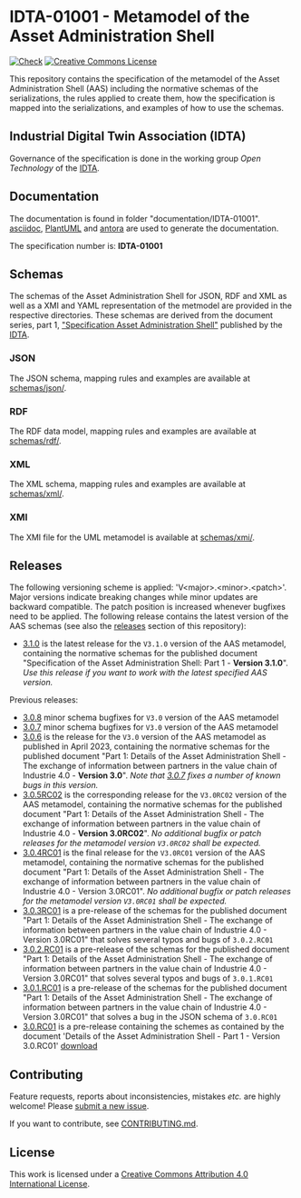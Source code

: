 # IDTA-01001 - Metamodel of the Asset Administration Shell

[![Check](
https://github.com/admin-shell-io/aas-specs-metamodel/workflows/Check/badge.svg
)](
https://github.com/admin-shell-io/aas-specs-metamodel/actions?query=workflow%3ACheck
)
[![Creative Commons License](
https://licensebuttons.net/l/by/4.0/88x31.png
)](
https://creativecommons.org/licenses/by/4.0/
)

This repository contains the specification of the metamodel of the 
Asset Administration Shell (AAS) including the normative schemas 
of the serializations, the rules applied to create them, 
how the specification is mapped into the serializations, 
and examples of how to use the schemas.

## Industrial Digital Twin Association (IDTA)

Governance of the specification is done in the working group *Open Technology* 
of the [IDTA](https://industrialdigitaltwin.org/en/).

## Documentation

The documentation is found in folder "documentation/IDTA-01001".
[asciidoc](https://docs.asciidoctor.org/), [PlantUML](https://plantuml.com/en/) and [antora](https://github.com/admin-shell-io/aas-specs-antora-ui) are used to generate the documentation.

The specification number is: **IDTA-01001**

## Schemas

The schemas of the Asset Administration Shell for JSON, RDF and XML as well 
as a XMI and YAML representation of the metmodel are provided in the 
respective directories. 
These schemas are derived from the document series, part 1,
["Specification Asset Administration Shell"](
https://industrialdigitaltwin.org/en/content-hub/aasspecifications
) published by the [IDTA](https://industrialdigitaltwin.org/en/).

### JSON

The JSON schema, mapping rules and examples are available at
[schemas/json/](schemas/json/).

### RDF

The RDF data model, mapping rules and examples are available 
at [schemas/rdf/](schemas/rdf/).

### XML

The XML schema, mapping rules and examples are available 
at [schemas/xml/](schemas/xml/).

### XMI

The XMI file for the UML metamodel is available 
at [schemas/xmi/](schemas/xmi/).
  
## Releases

The following versioning scheme is applied: 'V\<major>.\<minor>.\<patch>'. 
Major versions indicate breaking changes while minor updates are 
backward compatible.
The patch position is increased whenever bugfixes need to be applied. 
The following release contains the latest version of the AAS schemas
 (see also the [releases](https://github.com/admin-shell-io/aas-specs-metamodel/releases) 
section of this repository):

* [3.1.0](https://github.com/admin-shell-io/aas-specs-metamodel/releases/tag/v3.1.0)
is the latest release for the `V3.1.0` version of the AAS metamodel, 
containing the normative schemas for the published document
 "Specification of the Asset Administration Shell: Part 1 - **Version 3.1.0**". 
*Use this release if you want to work with the latest specified AAS version.*

Previous releases:
* [3.0.8](https://github.com/admin-shell-io/aas-specs-metamodel/releases/tag/V3.0.8) minor schema bugfixes for `V3.0` version of the AAS metamodel
* [3.0.7](https://github.com/admin-shell-io/aas-specs-metamodel/releases/tag/V3.0.7) minor schema bugfixes for `V3.0` version of the AAS metamodel
* [3.0.6](https://github.com/admin-shell-io/aas-specs-metamodel/releases/tag/v3.0.6) is the release for the `V3.0` version of the AAS metamodel as published in April 2023, containing the normative schemas for the published document "Part 1: Details of the Asset Administration Shell - The exchange of information between partners in the value chain of Industrie 4.0 - **Version 3.0**". *Note that [3.0.7](https://github.com/admin-shell-io/aas-specs-metamodel/releases/tag/V3.0.7) fixes a number of known bugs in this version.*
* [3.0.5RC02](https://github.com/admin-shell-io/aas-specs-metamodel/releases/tag/V3.0.5RC02) is the corresponding release for the `V3.0RC02` version of the AAS metamodel, containing the normative schemas for the published document "Part 1: Details of the Asset Administration Shell - The exchange of information between partners in the value chain of Industrie 4.0 - **Version 3.0RC02**". *No additional bugfix or patch releases for the metamodel version `V3.0RC02` shall be expected.*
* [3.0.4RC01](https://github.com/admin-shell-io/aas-specs-metamodel/releases/tag/V3.0.4RC01) is the final release for the `V3.0RC01` version of the AAS metamodel, containing the normative schemas for the published document "Part 1: Details of the Asset Administration Shell - The exchange of information between partners in the value chain of Industrie 4.0 - Version 3.0RC01". *No additional bugfix or patch releases for the metamodel version `V3.0RC01` shall be expected.*
* [3.0.3RC01](https://github.com/admin-shell-io/aas-specs-metamodel/tree/V3.0.3RC01) is a pre-release of the schemas for the published document "Part 1: Details of the Asset Administration Shell - The exchange of information between partners in the value chain of Industrie 4.0 - Version 3.0RC01" that solves several typos and bugs of `3.0.2.RC01`
* [3.0.2.RC01](https://github.com/admin-shell-io/aas-specs-metamodel/releases/tag/v3.0.2.RC01) is a pre-release of the schemas for the published document "Part 1: Details of the Asset Administration Shell - The exchange of information between partners in the value chain of Industrie 4.0 - Version 3.0RC01" that solves several typos and bugs of `3.0.1.RC01`
* [3.0.1.RC01](https://github.com/admin-shell-io/aas-specs-metamodel/releases/tag/v3.0.1.RC01) is a pre-release of the schemas for the published document "Part 1: Details of the Asset Administration Shell - The exchange of information between partners in the value chain of Industrie 4.0 - Version 3.0RC01" that solves a bug in the JSON schema of `3.0.RC01`
* [3.0.RC01](https://github.com/admin-shell-io/aas-specs-metamodel/releases/tag/v3.0.RC01) is a pre-release containing the schemes as contained by the document 'Details of the Asset Administration Shell - Part 1 - Version 3.0.RC01' [download](https://www.plattform-i40.de/PI40/Redaktion/EN/Downloads/Publikation/Details_of_the_Asset_Administration_Shell_Part1_V3.html)


## Contributing

Feature requests, reports about inconsistencies, mistakes *etc.* are highly
welcome! Please [submit a new issue](
https://github.com/admin-shell-io/aas-specs-metamodel/issues/new/choose
).

If you want to contribute, see [CONTRIBUTING.md](CONTRIBUTING.md).

## License

This work is licensed under a [Creative Commons Attribution 4.0 International License](
https://creativecommons.org/licenses/by/4.0/). 
